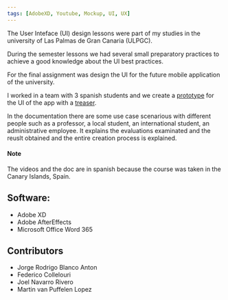 ```yaml
---
tags: [AdobeXD, Youtube, Mockup, UI, UX]
---
```


The User Inteface (UI) design lessons were part of my studies in the university of Las Palmas de Gran Canaria (ULPGC).

During the semester lessons we had several small preparatory practices to achieve a good knowledge about the UI best practices.

For the final assignment was design the UI for the future mobile application of the university.

I worked in a team with 3 spanish students and we create a [prototype](https://youtu.be/oFMNQ0rdJNg) for the UI of the app with a [treaser](https://youtu.be/l7MbmNka6PQf).

In the documentation there are some use case scenarious with different people such as a professor, a local student, an international student, an administrative employee. It explains the evaluations examinated and the reuslt obtained and the entire creation process is explained.

#### Note
The videos and the doc are in spanish because the course was taken in the Canary Islands, Spain.

## Software:
- Adobe XD
- Adobe AfterEffects
- Microsoft Office Word 365

## Contributors
- Jorge Rodrigo Blanco Anton
- Federico Collelouri
- Joel Navarro Rivero
- Martin van Puffelen Lopez
